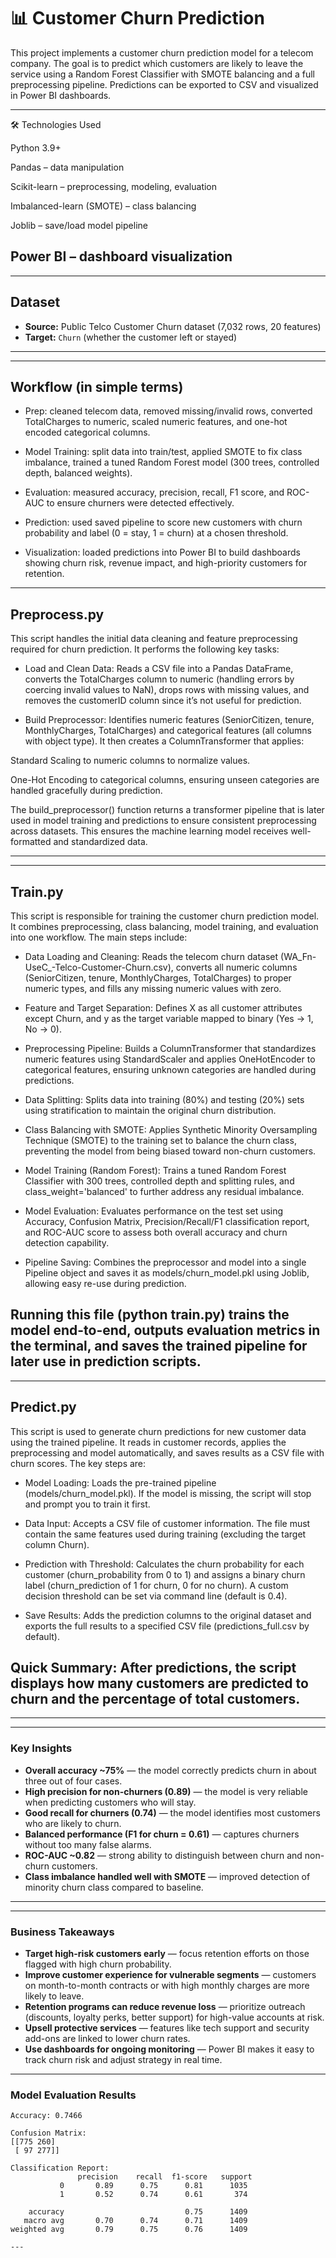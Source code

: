 # 📊 Customer Churn Prediction

This project implements a customer churn prediction model for a telecom company. The goal is to predict which customers are likely to leave the service using a Random Forest Classifier with SMOTE balancing and a full preprocessing pipeline. Predictions can be exported to CSV and visualized in Power BI dashboards.

---
🛠 Technologies Used

Python 3.9+

Pandas – data manipulation

Scikit-learn – preprocessing, modeling, evaluation

Imbalanced-learn (SMOTE) – class balancing

Joblib – save/load model pipeline

Power BI – dashboard visualization
---
---
## Dataset
- **Source:** Public Telco Customer Churn dataset (7,032 rows, 20 features)  
- **Target:** `Churn` (whether the customer left or stayed)
---
---
##  Workflow (in simple terms)
- Prep: cleaned telecom data, removed missing/invalid rows, converted TotalCharges to numeric, scaled numeric features, and one-hot encoded categorical columns.

- Model Training: split data into train/test, applied SMOTE to fix class imbalance, trained a tuned Random Forest model (300 trees, controlled depth, balanced weights).

- Evaluation: measured accuracy, precision, recall, F1 score, and ROC-AUC to ensure churners were detected effectively.

- Prediction: used saved pipeline to score new customers with churn probability and label (0 = stay, 1 = churn) at a chosen threshold.

- Visualization: loaded predictions into Power BI to build dashboards showing churn risk, revenue impact, and high-priority customers for retention.
---

## Preprocess.py
This script handles the initial data cleaning and feature preprocessing required for churn prediction. It performs the following key tasks:

- Load and Clean Data: Reads a CSV file into a Pandas DataFrame, converts the TotalCharges column to numeric (handling errors by coercing invalid values to NaN), drops rows with missing values, and removes the customerID column since it’s not useful for prediction.

- Build Preprocessor: Identifies numeric features (SeniorCitizen, tenure, MonthlyCharges, TotalCharges) and categorical features (all columns with object type). It then creates a ColumnTransformer that applies:

Standard Scaling to numeric columns to normalize values.

One-Hot Encoding to categorical columns, ensuring unseen categories are handled gracefully during prediction.

The build_preprocessor() function returns a transformer pipeline that is later used in model training and predictions to ensure consistent preprocessing across datasets. This ensures the machine learning model receives well-formatted and standardized data.

---
---
## Train.py

This script is responsible for training the customer churn prediction model. It combines preprocessing, class balancing, model training, and evaluation into one workflow. The main steps include:

- Data Loading and Cleaning: Reads the telecom churn dataset (WA_Fn-UseC_-Telco-Customer-Churn.csv), converts all numeric columns (SeniorCitizen, tenure, MonthlyCharges, TotalCharges) to proper numeric types, and fills any missing numeric values with zero.

- Feature and Target Separation: Defines X as all customer attributes except Churn, and y as the target variable mapped to binary (Yes → 1, No → 0).

- Preprocessing Pipeline: Builds a ColumnTransformer that standardizes numeric features using StandardScaler and applies OneHotEncoder to categorical features, ensuring unknown categories are handled during predictions.

- Data Splitting: Splits data into training (80%) and testing (20%) sets using stratification to maintain the original churn distribution.

- Class Balancing with SMOTE: Applies Synthetic Minority Oversampling Technique (SMOTE) to the training set to balance the churn class, preventing the model from being biased toward non-churn customers.

- Model Training (Random Forest): Trains a tuned Random Forest Classifier with 300 trees, controlled depth and splitting rules, and class_weight='balanced' to further address any residual imbalance.

- Model Evaluation: Evaluates performance on the test set using Accuracy, Confusion Matrix, Precision/Recall/F1 classification report, and ROC-AUC score to assess both overall accuracy and churn detection capability.

- Pipeline Saving: Combines the preprocessor and model into a single Pipeline object and saves it as models/churn_model.pkl using Joblib, allowing easy re-use during prediction.

Running this file (python train.py) trains the model end-to-end, outputs evaluation metrics in the terminal, and saves the trained pipeline for later use in prediction scripts.
---
---
## Predict.py

This script is used to generate churn predictions for new customer data using the trained pipeline. It reads in customer records, applies the preprocessing and model automatically, and saves results as a CSV file with churn scores. The key steps are:

- Model Loading: Loads the pre-trained pipeline (models/churn_model.pkl). If the model is missing, the script will stop and prompt you to train it first.

- Data Input: Accepts a CSV file of customer information. The file must contain the same features used during training (excluding the target column Churn).

- Prediction with Threshold: Calculates the churn probability for each customer (churn_probability from 0 to 1) and assigns a binary churn label (churn_prediction of 1 for churn, 0 for no churn). A custom decision threshold can be set via command line (default is 0.4).

- Save Results: Adds the prediction columns to the original dataset and exports the full results to a specified CSV file (predictions_full.csv by default).

Quick Summary: After predictions, the script displays how many customers are predicted to churn and the percentage of total customers.
---



---


---
### Key Insights
- **Overall accuracy ~75%** — the model correctly predicts churn in about three out of four cases.  
- **High precision for non-churners (0.89)** — the model is very reliable when predicting customers who will stay.  
- **Good recall for churners (0.74)** — the model identifies most customers who are likely to churn.  
- **Balanced performance (F1 for churn = 0.61)** — captures churners without too many false alarms.  
- **ROC-AUC ~0.82** — strong ability to distinguish between churn and non-churn customers.  
- **Class imbalance handled well with SMOTE** — improved detection of minority churn class compared to baseline.  
---

---

### Business Takeaways
- **Target high-risk customers early** — focus retention efforts on those flagged with high churn probability.  
- **Improve customer experience for vulnerable segments** — customers on month-to-month contracts or with high monthly charges are more likely to leave.  
- **Retention programs can reduce revenue loss** — prioritize outreach (discounts, loyalty perks, better support) for high-value accounts at risk.  
- **Upsell protective services** — features like tech support and security add-ons are linked to lower churn rates.  
- **Use dashboards for ongoing monitoring** — Power BI makes it easy to track churn risk and adjust strategy in real time.  


---
### Model Evaluation Results

```text
Accuracy: 0.7466

Confusion Matrix:
[[775 260]
 [ 97 277]]

Classification Report:
               precision    recall  f1-score   support
           0       0.89      0.75      0.81      1035
           1       0.52      0.74      0.61       374

    accuracy                           0.75      1409
   macro avg       0.70      0.74      0.71      1409
weighted avg       0.79      0.75      0.76      1409

---

